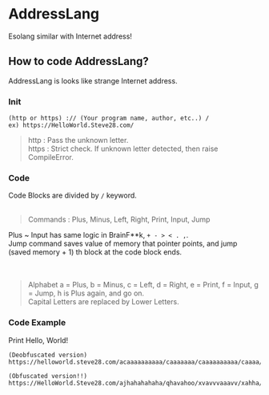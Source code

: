 # AddressLang
Esolang similar with Internet address!

## How to code AddressLang?
AddressLang is looks like strange Internet address.

### Init
```
(http or https) :// (Your program name, author, etc..) /
ex) https://HelloWorld.Steve28.com/
```
> http : Pass the unknown letter.<br>
> https : Strict check. If unknown letter detected, then raise CompileError.

### Code
Code Blocks are divided by `/` keyword.<br><br>

> Commands : Plus, Minus, Left, Right, Print, Input, Jump<br>

Plus ~ Input has same logic in BrainF\*\*k, `+ - > < . ,`.<br>
Jump command saves value of memory that pointer points, and jump (saved memory + 1) th block at the code block ends.<br><br><br>

> Alphabet
a = Plus, b = Minus, c = Left, d = Right, e = Print, f = Input, g = Jump, h is Plus again, and go on.<br>
Capital Letters are replaced by Lower Letters.

### Code Example
Print Hello, World!
```
(Deobfuscated version)
https://helloworld.steve28.com/acaaaaaaaaaa/caaaaaaa/caaaaaaaaaa/caaaa/caaa/ddddbfdgc/caaec/aeaaaaaaaeeaaae/caaaae/caae/dddaaaaaaaaaaaaaaae/ceaaaebbbbbbe/bbbbbbbbe/ccae

(Obfuscated version!!)
https://HelloWorld.Steve28.com/ajhahahahaha/qhavahoo/xvavvvaaavv/xahha/xhoa/krydw.duq/qvozx/azavhhvaoesahae/jahave/cval/drkahahahahahahahaz/qehaolpwibwbe/piwipiwis/qxae
```
